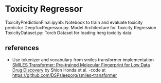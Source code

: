 # Toxicity Regressor
 ToxicityPredictionFinal.ipynb: Notebook to train and evaluate toxicity predictor
 DeepToxRegressor.py: Model Architecture for Toxicity Regression
 ToxicityDataset.py: Torch Dataset for loading herg toxicity data


## references
- Use tokenizer and vocabulary from smiles transformer implementation [SMILES Transformer: Pre-trained Molecular Fingerprint for Low Data Drug Discovery](https://arxiv.org/abs/1911.04738) by Shion Honda et al.
-code at https://github.com/DSPsleeporg/smiles-transformer  

